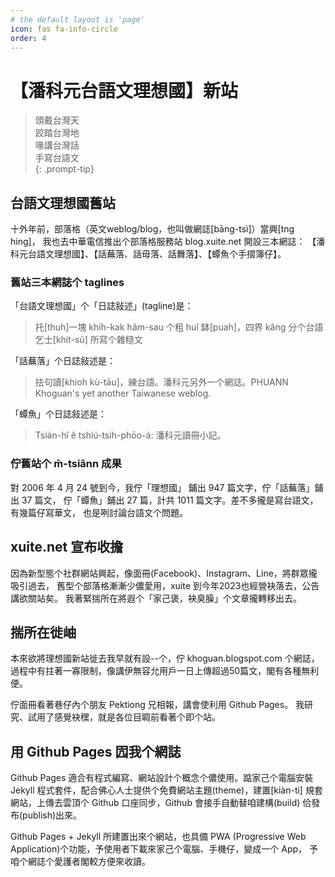 ```yaml
---
# the default layout is 'page'
icon: fas fa-info-circle
order: 4
---
```


# 【潘科元台語文理想國】新站

> 頭戴台灣天  
> 跤踏台灣地  
> 喙講台灣話  
> 手寫台語文  
{: .prompt-tip}

## 台語文理想國舊站

十外年前，部落格（英文weblog/blog，也叫做網誌\[bāng-tsì\]）當興\[tng hing\]，
我也去中華電信推出个部落格服務站 blog.xuite.net 開設三本網誌：
【潘科元台語文理想國】、【話蕪落、話毋落、話舞落】、【蟫魚个手摺簿仔】。

### 舊站三本網誌个 taglines

「台語文理想國」个「日誌敍述」(tagline)是：  
> 托\[thuh\]一塊 khih-kak hâm-sau 个粗 huî 缽\[puah\]，四界 kâng 分个台語乞士\[khit-sū\] 所寫个雜糙文

「話蕪落」个日誌敍述是：  
> 抾句讀\[khioh kù-tāu\]，練台語。潘科元另外一个網誌。PHUANN Khoguan's yet another Taiwanese weblog.

「蟫魚」个日誌敍述是：  
> Tsián-hî ê tshiú-tsih-phōo-á: 潘科元讀冊小記。

### 佇舊站个 m̄-tsiânn 成果

對 2006 年 4 月 24 號到今，我佇「理想國」 鋪出 947 篇文字，佇「話蕪落」鋪出 37 篇文，
佇「蟫魚」鋪出 27 篇，計共 1011 篇文字。差不多攏是寫台語文，有幾篇仔寫華文，
也是咧討論台語文个問題。

## xuite.net 宣布收擔

因為新型態个社群網站興起，像面冊(Facebook)、Instagram、Line，將群眾攏吸引過去，
舊型个部落格漸漸少儂愛用，xuite 到今年2023也經營袂落去，公告講欲關站矣。
我著緊揣所在將遐个「家己褒，袂臭臊」个文章攏轉移出去。

## 揣所在徙岫

本來欲將理想國新站徙去我早就有設\-\-个，佇 khoguan.blogspot.com 个網誌，
過程中有拄著一寡限制，像講伊無容允用戶一日上傳超過50篇文，閣有各種無利便。

佇面冊看著巷仔內个朋友 Pektiong 兄相報，講會使利用 Github Pages。
我研究、試用了感覺袂䆀，就是各位目睭前看著个即个站。

## 用 Github Pages 囥我个網誌

Github Pages 適合有程式編寫、網站設計个概念个儂使用。踮家己个電腦安裝
Jekyll 程式套件，配合佛心人士提供个免費網站主題(theme)，建置\[kiàn-tì\]
規套網站，上傳去雲頂个 Github 口座同步，Github 會接手自動替咱建構(build)
佮發布(publish)出來。

Github Pages + Jekyll 所建置出來个網站，也具備 PWA (Progressive
Web Application)个功能，予使用者下載來家己个電腦、手機仔，變成一个 App，
予咱个網誌个愛護者閣較方便來收讀。
